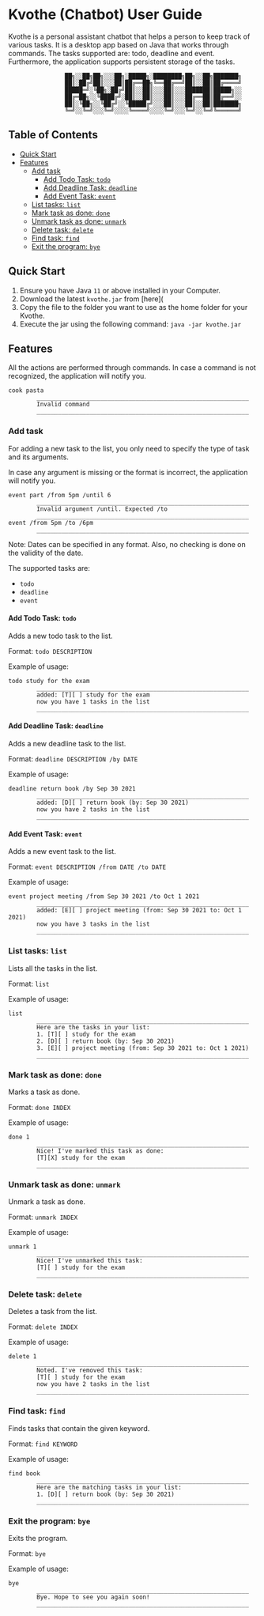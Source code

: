 # Kvothe (Chatbot) User Guide

Kvothe is a personal assistant chatbot that helps a person to keep track of various tasks.
It is a desktop app based on Java that works through commands.
The tasks supported are: todo, deadline and event.
Furthermore, the application supports persistent storage of the tasks.
                    
                    ██╗░░██╗██╗░░░██╗░█████╗░████████╗██╗░░██╗███████╗
                    ██║░██╔╝██║░░░██║██╔══██╗╚══██╔══╝██║░░██║██╔════╝
                    █████═╝░╚██╗░██╔╝██║░░██║░░░██║░░░███████║█████╗░░
                    ██╔═██╗░░╚████╔╝░██║░░██║░░░██║░░░██╔══██║██╔══╝░░
                    ██║░╚██╗░░╚██╔╝░░╚█████╔╝░░░██║░░░██║░░██║███████╗
                    ╚═╝░░╚═╝░░░╚═╝░░░░╚════╝░░░░╚═╝░░░╚═╝░░╚═╝╚══════╝

## Table of Contents
* [Quick Start](#quick-start)
* [Features](#features)
    - [Add task](#add-task)
        - [Add Todo Task: `todo`](#add-todo-task-todo)
        - [Add Deadline Task: `deadline`](#add-deadline-task-deadline)
        - [Add Event Task: `event`](#add-event-task-event)
    - [List tasks: `list`](#list-tasks-list)
    - [Mark task as done: `done`](#mark-task-as-done-done)
    - [Unmark task as done: `unmark`](#unmark-task-as-done-unmark)
    - [Delete task: `delete`](#delete-task-delete)
    - [Find task: `find`](#find-task-find)
    - [Exit the program: `bye`](#exit-the-program-bye)

  

## Quick Start

1. Ensure you have Java `11` or above installed in your Computer.
2. Download the latest `kvothe.jar` from [here](
3. Copy the file to the folder you want to use as the home folder for your Kvothe.
4. Execute the jar using the following command: `java -jar kvothe.jar`

## Features 

All the actions are performed through commands. In case a command is not recognized, the application will notify you.

````
cook pasta
		____________________________________________________________
		Invalid command
		____________________________________________________________
````

### Add task

For adding a new task to the list, you only need to specify the type of task and its arguments.

In case any argument is missing or the format is incorrect, the application will notify you.

````
event part /from 5pm /until 6
		____________________________________________________________
		Invalid argument /until. Expected /to
		____________________________________________________________
event /from 5pm /to /6pm
		____________________________________________________________
````

Note: Dates can be specified in any format. Also, no checking is done on the validity of the date.

The supported tasks are:
- `todo`
- `deadline`
- `event`


#### Add Todo Task: `todo`

Adds a new todo task to the list.

Format: `todo DESCRIPTION`

Example of usage:

````
todo study for the exam
		____________________________________________________________
		added: [T][ ] study for the exam
		now you have 1 tasks in the list
		____________________________________________________________

````

#### Add Deadline Task: `deadline`

Adds a new deadline task to the list.

Format: `deadline DESCRIPTION /by DATE`

Example of usage:

````
deadline return book /by Sep 30 2021
        ____________________________________________________________
        added: [D][ ] return book (by: Sep 30 2021)
        now you have 2 tasks in the list
        ____________________________________________________________
````

#### Add Event Task: `event`

Adds a new event task to the list.

Format: `event DESCRIPTION /from DATE /to DATE`

Example of usage:

````
event project meeting /from Sep 30 2021 /to Oct 1 2021
        ____________________________________________________________
        added: [E][ ] project meeting (from: Sep 30 2021 to: Oct 1 2021)
        now you have 3 tasks in the list
        ____________________________________________________________
````

### List tasks: `list`

Lists all the tasks in the list.

Format: `list`

Example of usage:

````
list
        ____________________________________________________________
        Here are the tasks in your list:
        1. [T][ ] study for the exam
        2. [D][ ] return book (by: Sep 30 2021)
        3. [E][ ] project meeting (from: Sep 30 2021 to: Oct 1 2021)
        ____________________________________________________________
````

### Mark task as done: `done`

Marks a task as done.

Format: `done INDEX`

Example of usage:

````
done 1
        ____________________________________________________________
        Nice! I've marked this task as done:
        [T][X] study for the exam
        ____________________________________________________________
````
### Unmark task as done: `unmark`

Unmark a task as done.

Format: `unmark INDEX`

Example of usage:

````
unmark 1
        ____________________________________________________________
        Nice! I've unmarked this task:
        [T][ ] study for the exam
        ____________________________________________________________
````

### Delete task: `delete`

Deletes a task from the list.

Format: `delete INDEX`

Example of usage:

````
delete 1
        ____________________________________________________________
        Noted. I've removed this task:
        [T][ ] study for the exam
        now you have 2 tasks in the list
        ____________________________________________________________
````

### Find task: `find`

Finds tasks that contain the given keyword.

Format: `find KEYWORD`

Example of usage:

````
find book
        ____________________________________________________________
        Here are the matching tasks in your list:
        1. [D][ ] return book (by: Sep 30 2021)
        ____________________________________________________________
````

### Exit the program: `bye`

Exits the program.

Format: `bye`

Example of usage:

````
bye
        ____________________________________________________________
        Bye. Hope to see you again soon!
        ____________________________________________________________
````
